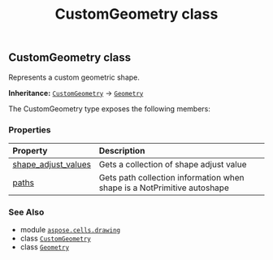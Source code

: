 ﻿---
title: CustomGeometry class
second_title: Aspose.Cells for Python via .NET API References
description: 
type: docs
weight: 140
url: /aspose.cells.drawing/customgeometry/
is_root: false
---

## CustomGeometry class

Represents a custom geometric shape.



**Inheritance:** [`CustomGeometry`](/cells/python-net/aspose.cells.drawing/customgeometry) → 
[`Geometry`](/cells/python-net/aspose.cells.drawing/geometry)



The CustomGeometry type exposes the following members:

### Properties
| Property | Description |
| :- | :- |
| [shape_adjust_values](/cells/python-net/aspose.cells.drawing/customgeometry/shape_adjust_values) | Gets a collection of shape adjust value |
| [paths](/cells/python-net/aspose.cells.drawing/customgeometry/paths) | Gets path collection information when shape is a NotPrimitive autoshape |



### See Also
* module [`aspose.cells.drawing`](..)
* class [`CustomGeometry`](/cells/python-net/aspose.cells.drawing/customgeometry)
* class [`Geometry`](/cells/python-net/aspose.cells.drawing/geometry)

